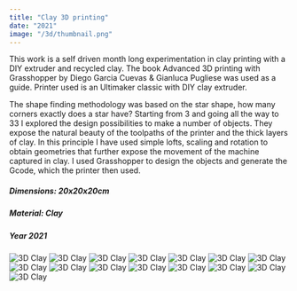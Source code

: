 ```yaml
---
title: "Clay 3D printing"
date: "2021"
image: "/3d/thumbnail.png"
---
```


This work is a self driven month long experimentation in clay printing with a DIY extruder and recycled clay. The book Advanced 3D printing with Grasshopper by Diego Garcia Cuevas & Gianluca Pugliese was used as a guide. Printer used is an Ultimaker classic with DIY clay extruder.

The shape finding methodology was based on the star shape, how many corners exactly does a star have? Starting from 3 and going all the way to 33 I explored the design possibilities to make a number of objects. They expose the natural beauty of the toolpaths of the printer and the thick layers of clay. In this principle I have used simple lofts, scaling and rotation to obtain geometries that further expose the movement of the machine captured in clay. I used Grasshopper to design the objects and generate the Gcode, which the printer then used.

##### Dimensions: 20x20x20cm

##### Material: Clay

##### Year 2021

![3D Clay](/3d/1.png "#3D Clay")
![3D Clay](/3d/2.png "#3D Clay")
![3D Clay](/3d/3.png "#3D Clay")
![3D Clay](/3d/4.png "#3D Clay")
![3D Clay](/3d/5.png "#3D Clay")
![3D Clay](/3d/6.png "#3D Clay")
![3D Clay](/3d/7.png "#3D Clay")
![3D Clay](/3d/8.png "#3D Clay")
![3D Clay](/3d/9.png "#3D Clay")
![3D Clay](/3d/10.png "#3D Clay")
![3D Clay](/3d/11.png "#3D Clay")
![3D Clay](/3d/12.png "#3D Clay")
![3D Clay](/3d/13.png "#3D Clay")
![3D Clay](/3d/14.png "#3D Clay")
![3D Clay](/3d/15.png "#3D Clay")
